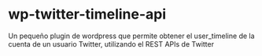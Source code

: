 # wp-twitter-timeline-api
Un pequeño plugin de wordpress que permite obtener el user_timeline de la cuenta de un usuario Twitter, utilizando el REST APIs de Twitter
